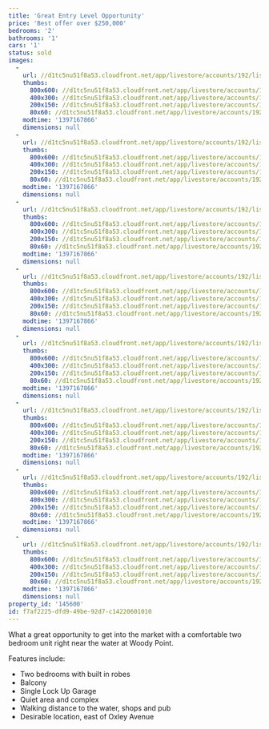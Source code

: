 ```yaml
---
title: 'Great Entry Level Opportunity'
price: 'Best offer over $250,000'
bedrooms: '2'
bathrooms: '1'
cars: '1'
status: sold
images:
  -
    url: //d1tc5nu51f8a53.cloudfront.net/app/livestore/accounts/192/listings/98028/images/106257421-1_8676242745_20140411040548.jpg
    thumbs:
      800x600: //d1tc5nu51f8a53.cloudfront.net/app/livestore/accounts/192/listings/98028/images/106257421-1_8676242745_20140411040548_800x600.jpg
      400x300: //d1tc5nu51f8a53.cloudfront.net/app/livestore/accounts/192/listings/98028/images/106257421-1_8676242745_20140411040548_400x300.jpg
      200x150: //d1tc5nu51f8a53.cloudfront.net/app/livestore/accounts/192/listings/98028/images/106257421-1_8676242745_20140411040548_200x150.jpg
      80x60: //d1tc5nu51f8a53.cloudfront.net/app/livestore/accounts/192/listings/98028/images/106257421-1_8676242745_20140411040548_80x60.jpg
    modtime: '1397167866'
    dimensions: null
  -
    url: //d1tc5nu51f8a53.cloudfront.net/app/livestore/accounts/192/listings/98028/images/106257421-2_7299886612_20140411040548.jpg
    thumbs:
      800x600: //d1tc5nu51f8a53.cloudfront.net/app/livestore/accounts/192/listings/98028/images/106257421-2_7299886612_20140411040548_800x600.jpg
      400x300: //d1tc5nu51f8a53.cloudfront.net/app/livestore/accounts/192/listings/98028/images/106257421-2_7299886612_20140411040548_400x300.jpg
      200x150: //d1tc5nu51f8a53.cloudfront.net/app/livestore/accounts/192/listings/98028/images/106257421-2_7299886612_20140411040548_200x150.jpg
      80x60: //d1tc5nu51f8a53.cloudfront.net/app/livestore/accounts/192/listings/98028/images/106257421-2_7299886612_20140411040548_80x60.jpg
    modtime: '1397167866'
    dimensions: null
  -
    url: //d1tc5nu51f8a53.cloudfront.net/app/livestore/accounts/192/listings/98028/images/106257421-3_2358798166_20140411040552.jpg
    thumbs:
      800x600: //d1tc5nu51f8a53.cloudfront.net/app/livestore/accounts/192/listings/98028/images/106257421-3_2358798166_20140411040552_800x600.jpg
      400x300: //d1tc5nu51f8a53.cloudfront.net/app/livestore/accounts/192/listings/98028/images/106257421-3_2358798166_20140411040552_400x300.jpg
      200x150: //d1tc5nu51f8a53.cloudfront.net/app/livestore/accounts/192/listings/98028/images/106257421-3_2358798166_20140411040552_200x150.jpg
      80x60: //d1tc5nu51f8a53.cloudfront.net/app/livestore/accounts/192/listings/98028/images/106257421-3_2358798166_20140411040552_80x60.jpg
    modtime: '1397167866'
    dimensions: null
  -
    url: //d1tc5nu51f8a53.cloudfront.net/app/livestore/accounts/192/listings/98028/images/106257421-4_4865317475_20140411040552.jpg
    thumbs:
      800x600: //d1tc5nu51f8a53.cloudfront.net/app/livestore/accounts/192/listings/98028/images/106257421-4_4865317475_20140411040552_800x600.jpg
      400x300: //d1tc5nu51f8a53.cloudfront.net/app/livestore/accounts/192/listings/98028/images/106257421-4_4865317475_20140411040552_400x300.jpg
      200x150: //d1tc5nu51f8a53.cloudfront.net/app/livestore/accounts/192/listings/98028/images/106257421-4_4865317475_20140411040552_200x150.jpg
      80x60: //d1tc5nu51f8a53.cloudfront.net/app/livestore/accounts/192/listings/98028/images/106257421-4_4865317475_20140411040552_80x60.jpg
    modtime: '1397167866'
    dimensions: null
  -
    url: //d1tc5nu51f8a53.cloudfront.net/app/livestore/accounts/192/listings/98028/images/106257421-5_9207251370_20140411040554.jpg
    thumbs:
      800x600: //d1tc5nu51f8a53.cloudfront.net/app/livestore/accounts/192/listings/98028/images/106257421-5_9207251370_20140411040554_800x600.jpg
      400x300: //d1tc5nu51f8a53.cloudfront.net/app/livestore/accounts/192/listings/98028/images/106257421-5_9207251370_20140411040554_400x300.jpg
      200x150: //d1tc5nu51f8a53.cloudfront.net/app/livestore/accounts/192/listings/98028/images/106257421-5_9207251370_20140411040554_200x150.jpg
      80x60: //d1tc5nu51f8a53.cloudfront.net/app/livestore/accounts/192/listings/98028/images/106257421-5_9207251370_20140411040554_80x60.jpg
    modtime: '1397167866'
    dimensions: null
  -
    url: //d1tc5nu51f8a53.cloudfront.net/app/livestore/accounts/192/listings/98028/images/106257421-6_5618159832_20140411040552.jpg
    thumbs:
      800x600: //d1tc5nu51f8a53.cloudfront.net/app/livestore/accounts/192/listings/98028/images/106257421-6_5618159832_20140411040552_800x600.jpg
      400x300: //d1tc5nu51f8a53.cloudfront.net/app/livestore/accounts/192/listings/98028/images/106257421-6_5618159832_20140411040552_400x300.jpg
      200x150: //d1tc5nu51f8a53.cloudfront.net/app/livestore/accounts/192/listings/98028/images/106257421-6_5618159832_20140411040552_200x150.jpg
      80x60: //d1tc5nu51f8a53.cloudfront.net/app/livestore/accounts/192/listings/98028/images/106257421-6_5618159832_20140411040552_80x60.jpg
    modtime: '1397167866'
    dimensions: null
  -
    url: //d1tc5nu51f8a53.cloudfront.net/app/livestore/accounts/192/listings/98028/images/106257421-7_2430258584_20140411040551.jpg
    thumbs:
      800x600: //d1tc5nu51f8a53.cloudfront.net/app/livestore/accounts/192/listings/98028/images/106257421-7_2430258584_20140411040551_800x600.jpg
      400x300: //d1tc5nu51f8a53.cloudfront.net/app/livestore/accounts/192/listings/98028/images/106257421-7_2430258584_20140411040551_400x300.jpg
      200x150: //d1tc5nu51f8a53.cloudfront.net/app/livestore/accounts/192/listings/98028/images/106257421-7_2430258584_20140411040551_200x150.jpg
      80x60: //d1tc5nu51f8a53.cloudfront.net/app/livestore/accounts/192/listings/98028/images/106257421-7_2430258584_20140411040551_80x60.jpg
    modtime: '1397167866'
    dimensions: null
  -
    url: //d1tc5nu51f8a53.cloudfront.net/app/livestore/accounts/192/listings/98028/images/106257421-9_2248155963_20140411040557.jpg
    thumbs:
      800x600: //d1tc5nu51f8a53.cloudfront.net/app/livestore/accounts/192/listings/98028/images/106257421-9_2248155963_20140411040557_800x600.jpg
      400x300: //d1tc5nu51f8a53.cloudfront.net/app/livestore/accounts/192/listings/98028/images/106257421-9_2248155963_20140411040557_400x300.jpg
      200x150: //d1tc5nu51f8a53.cloudfront.net/app/livestore/accounts/192/listings/98028/images/106257421-9_2248155963_20140411040557_200x150.jpg
      80x60: //d1tc5nu51f8a53.cloudfront.net/app/livestore/accounts/192/listings/98028/images/106257421-9_2248155963_20140411040557_80x60.jpg
    modtime: '1397167866'
    dimensions: null
property_id: '145600'
id: f7af2225-dfd9-49be-92d7-c14220601010
---
```

What a great opportunity to get into the market with a comfortable two bedroom unit right near the water at Woody Point.

Features include:

*  Two bedrooms with built in robes
*  Balcony
*  Single Lock Up Garage
*  Quiet area and complex
*  Walking distance to the water, shops and pub
*  Desirable location, east of Oxley Avenue